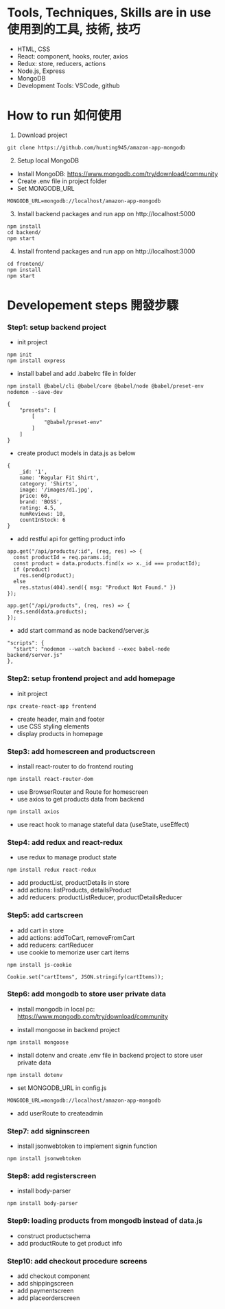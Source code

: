# Tools, Techniques, Skills are in use 使用到的工具, 技術, 技巧
* HTML, CSS
* React: component, hooks, router, axios
* Redux: store, reducers, actions
* Node.js, Express
* MongoDB
* Development Tools: VSCode, github

# How to run 如何使用
1. Download project 
```
git clone https://github.com/hunting945/amazon-app-mongodb
```
2. Setup local MongoDB
* Install MongoDB: https://www.mongodb.com/try/download/community
* Create .env file in project folder
* Set MONGODB_URL
``` 
MONGODB_URL=mongodb://localhost/amazon-app-mongodb 
```


3. Install backend packages and run app on http://localhost:5000
```
npm install
cd backend/
npm start
```
4. Install frontend packages and run app on http://localhost:3000
```
cd frontend/
npm install
npm start
```
# Developement steps 開發步驟
### Step1: setup backend project
* init project
```
npm init
npm install express
```
* install babel and add .babelrc file in folder
```
npm install @babel/cli @babel/core @babel/node @babel/preset-env nodemon --save-dev
```
```
{
    "presets": [
        [
            "@babel/preset-env"
        ]
    ]
}
```
* create product models in data.js as below
```
{
    _id: '1',
    name: 'Regular Fit Shirt',
    category: 'Shirts',
    image: '/images/d1.jpg',
    price: 60,
    brand: 'BOSS',
    rating: 4.5,
    numReviews: 10,
    countInStock: 6
}
```
* add restful api for getting product info
```
app.get("/api/products/:id", (req, res) => {
  const productId = req.params.id;
  const product = data.products.find(x => x._id === productId);
  if (product)
    res.send(product);
  else
    res.status(404).send({ msg: "Product Not Found." })
});

app.get("/api/products", (req, res) => {
  res.send(data.products);
});
```
* add start command as node backend/server.js
```
"scripts": {
  "start": "nodemon --watch backend --exec babel-node backend/server.js"
},
```
### Step2: setup frontend project and add homepage
* init project
```
npx create-react-app frontend
```
* create header, main and footer
* use CSS styling elements
* display products in homepage

### Step3: add homescreen and productscreen
* install react-router to do frontend routing
```
npm install react-router-dom
```
* use BrowserRouter and Route for homescreen
* use axios to get products data from backend
```
npm install axios
```
* use react hook to manage stateful data (useState, useEffect)

### Step4: add redux and react-redux
* use redux to manage product state
```
npm install redux react-redux
```
* add productList, productDetails in store 
* add actions: listProducts, detailsProduct
* add reducers: productListReducer, productDetailsReducer

### Step5: add cartscreen
* add cart in store 
* add actions: addToCart, removeFromCart
* add reducers: cartReducer
* use cookie to memorize user cart items
```
npm install js-cookie
```
```
Cookie.set("cartItems", JSON.stringify(cartItems));
```

### Step6: add mongodb to store user private data
* install mongodb in local pc: https://www.mongodb.com/try/download/community

* install mongoose in backend project
```
npm install mongoose
```
* install dotenv and create .env file in backend project to store user private data
```
npm install dotenv
```
* set MONGODB_URL in config.js
``` 
MONGODB_URL=mongodb://localhost/amazon-app-mongodb 
```
* add userRoute to createadmin

### Step7: add signinscreen
* install jsonwebtoken to implement signin function
```
npm install jsonwebtoken
```

### Step8: add registerscreen
* install body-parser
```
npm install body-parser
```

### Step9: loading products from mongodb instead of data.js
* construct productschema
* add productRoute to get product info

### Step10: add checkout procedure screens
* add checkout component
* add shippingscreen
* add paymentscreen
* add placeorderscreen
 